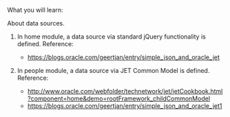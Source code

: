 What you will learn:

About data sources.

1. In home module, a data source via standard jQuery functionality is defined. 
   Reference: 
   * https://blogs.oracle.com/geertjan/entry/simple_json_and_oracle_jet

2. In people module, a data source via JET Common Model is defined. Reference: 
   * http://www.oracle.com/webfolder/technetwork/jet/jetCookbook.html?component=home&demo=rootFramework_childCommonModel 
   * https://blogs.oracle.com/geertjan/entry/simple_json_and_oracle_jet1
